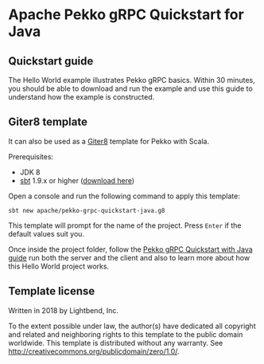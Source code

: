 # Apache Pekko gRPC Quickstart for Java 

## Quickstart guide

The Hello World example illustrates Pekko gRPC basics. Within 30 minutes, you should be able to download and run the example and use this guide to understand how the example is constructed.

## Giter8 template

It can also be used as a [Giter8][g8] template for Pekko with Scala.

Prerequisites:
- JDK 8
- [sbt][sbt] 1.9.x or higher ([download here][sbt_download])

Open a console and run the following command to apply this template:
 ```
sbt new apache/pekko-grpc-quickstart-java.g8
 ```

This template will prompt for the name of the project. Press `Enter` if the default values suit you.

Once inside the project folder, follow the [Pekko gRPC Quickstart with Java guide](https://github.com/apache/pekko-grpc-quickstart-java.g8/) run both the server and the client and also to learn more about how this Hello World project works.


## Template license

Written in 2018 by Lightbend, Inc.

To the extent possible under law, the author(s) have dedicated all copyright and related
and neighboring rights to this template to the public domain worldwide.
This template is distributed without any warranty. See <http://creativecommons.org/publicdomain/zero/1.0/>.

[g8]: http://www.foundweekends.org/giter8/
[sbt]: http://www.scala-sbt.org/
[sbt_download]: http://www.scala-sbt.org/download.html
